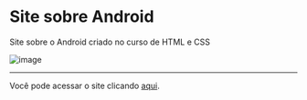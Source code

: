 # **Site sobre Android**
 Site sobre o Android criado no curso de HTML e CSS

 ![image](https://github.com/jpsantosss/android-site/assets/125620461/b37b2d31-abee-4de7-84cc-66e872e7c041)

***
Você pode acessar o site clicando [aqui](https://jpsantosss.github.io/android-site/).
